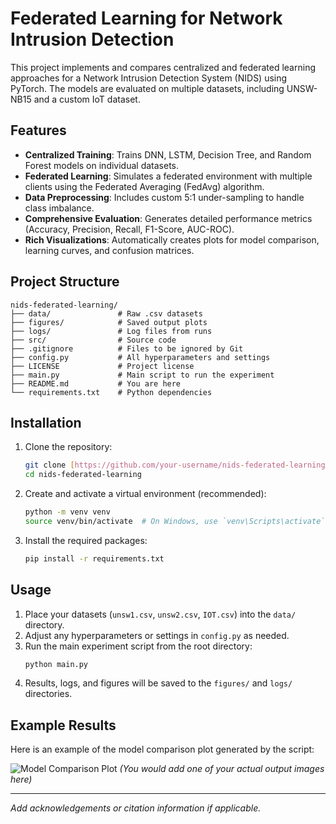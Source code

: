 # Federated Learning for Network Intrusion Detection

This project implements and compares centralized and federated learning approaches for a Network Intrusion Detection System (NIDS) using PyTorch. The models are evaluated on multiple datasets, including UNSW-NB15 and a custom IoT dataset.

## Features
- **Centralized Training**: Trains DNN, LSTM, Decision Tree, and Random Forest models on individual datasets.
- **Federated Learning**: Simulates a federated environment with multiple clients using the Federated Averaging (FedAvg) algorithm.
- **Data Preprocessing**: Includes custom 5:1 under-sampling to handle class imbalance.
- **Comprehensive Evaluation**: Generates detailed performance metrics (Accuracy, Precision, Recall, F1-Score, AUC-ROC).
- **Rich Visualizations**: Automatically creates plots for model comparison, learning curves, and confusion matrices.

## Project Structure
```
nids-federated-learning/
├── data/               # Raw .csv datasets
├── figures/            # Saved output plots
├── logs/               # Log files from runs
├── src/                # Source code
├── .gitignore          # Files to be ignored by Git
├── config.py           # All hyperparameters and settings
├── LICENSE             # Project license
├── main.py             # Main script to run the experiment
├── README.md           # You are here
└── requirements.txt    # Python dependencies
```

## Installation

1.  Clone the repository:
    ```bash
    git clone [https://github.com/your-username/nids-federated-learning.git](https://github.com/your-username/nids-federated-learning.git)
    cd nids-federated-learning
    ```
2.  Create and activate a virtual environment (recommended):
    ```bash
    python -m venv venv
    source venv/bin/activate  # On Windows, use `venv\Scripts\activate`
    ```
3.  Install the required packages:
    ```bash
    pip install -r requirements.txt
    ```

## Usage

1.  Place your datasets (`unsw1.csv`, `unsw2.csv`, `IOT.csv`) into the `data/` directory.
2.  Adjust any hyperparameters or settings in `config.py` as needed.
3.  Run the main experiment script from the root directory:
    ```bash
    python main.py
    ```
4.  Results, logs, and figures will be saved to the `figures/` and `logs/` directories.

## Example Results

Here is an example of the model comparison plot generated by the script:

![Model Comparison Plot](figures/model_comparison_20250924_123456.png)
*(You would add one of your actual output images here)*

---
*Add acknowledgements or citation information if applicable.*
